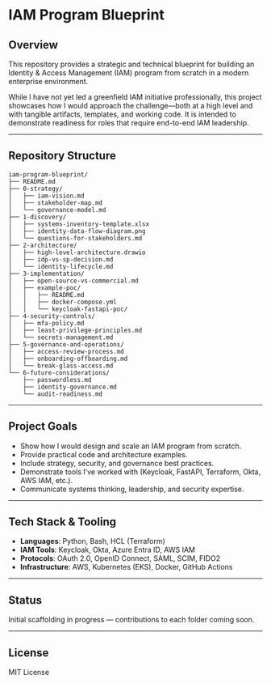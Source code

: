 # IAM Program Blueprint

## Overview

This repository provides a strategic and technical blueprint for building an Identity & Access Management (IAM) program from scratch in a modern enterprise environment.

While I have not yet led a greenfield IAM initiative professionally, this project showcases how I would approach the challenge—both at a high level and with tangible artifacts, templates, and working code. It is intended to demonstrate readiness for roles that require end-to-end IAM leadership.

---

## Repository Structure

```
iam-program-blueprint/
├── README.md
├── 0-strategy/
│   ├── iam-vision.md
│   ├── stakeholder-map.md
│   └── governance-model.md
├── 1-discovery/
│   ├── systems-inventory-template.xlsx
│   ├── identity-data-flow-diagram.png
│   └── questions-for-stakeholders.md
├── 2-architecture/
│   ├── high-level-architecture.drawio
│   ├── idp-vs-sp-decision.md
│   └── identity-lifecycle.md
├── 3-implementation/
│   ├── open-source-vs-commercial.md
│   ├── example-poc/
│   │   ├── README.md
│   │   ├── docker-compose.yml
│   │   └── keycloak-fastapi-poc/
├── 4-security-controls/
│   ├── mfa-policy.md
│   ├── least-privilege-principles.md
│   └── secrets-management.md
├── 5-governance-and-operations/
│   ├── access-review-process.md
│   ├── onboarding-offboarding.md
│   └── break-glass-access.md
└── 6-future-considerations/
    ├── passwordless.md
    ├── identity-governance.md
    └── audit-readiness.md
```

---

## Project Goals

- Show how I would design and scale an IAM program from scratch.
- Provide practical code and architecture examples.
- Include strategy, security, and governance best practices.
- Demonstrate tools I’ve worked with (Keycloak, FastAPI, Terraform, Okta, AWS IAM, etc.).
- Communicate systems thinking, leadership, and security expertise.

---

## Tech Stack & Tooling

- **Languages**: Python, Bash, HCL (Terraform)
- **IAM Tools**: Keycloak, Okta, Azure Entra ID, AWS IAM
- **Protocols**: OAuth 2.0, OpenID Connect, SAML, SCIM, FIDO2
- **Infrastructure**: AWS, Kubernetes (EKS), Docker, GitHub Actions

---

## Status

Initial scaffolding in progress — contributions to each folder coming soon.

---

## License

MIT License
